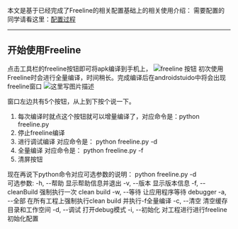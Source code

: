 本文是基于已经完成了Freeline的相关配置基础上的相关使用介绍：
需要配置的同学请看这里：[配置过程](http://blog.csdn.net/ocean20/article/details/53215304)


----------

开始使用Freeline
------------

点击工具栏的freeline按钮即可将apk编译到手机上，
![freeline 按钮](https://ooo.0o0.ooo/2016/11/17/582db94eaf31c.jpeg)
初次使用Freeline时会进行全量编译，时间稍长。完成编译后在androidstuido中将会出现freeline窗口
![这里写图片描述](https://ooo.0o0.ooo/2016/11/18/582eca7c17e09.jpeg)

窗口左边共有5个按钮，从上到下按个说一下。
1. 每次编译时就点这个按钮就可以增量编译了，对应命令是：python freeline.py
2. 停止freeline编译
3. 进行调试编译 对应命令是： python freeline.py -d 
4. 全量编译 对应命令是： python freeline.py -f
5. 清屏按钮

现在再说下python命令对应可选参数的说明：
python freeline.py -d  
可选参数:
-h, --帮助 显示帮助信息并退出
-v, --版本 显示版本信息
-f, --cleanBuild 强制执行一次 clean build
-w, --等待 让应用程序等待 debugger
-a, --全部  在所有工程上强制执行clean build 并执行-f全量编译
-c, --清空 清空缓存目录和工作空间
-d, --调试 打开debug模式
-i, --初始化 对工程进行进行freeline初始化配置